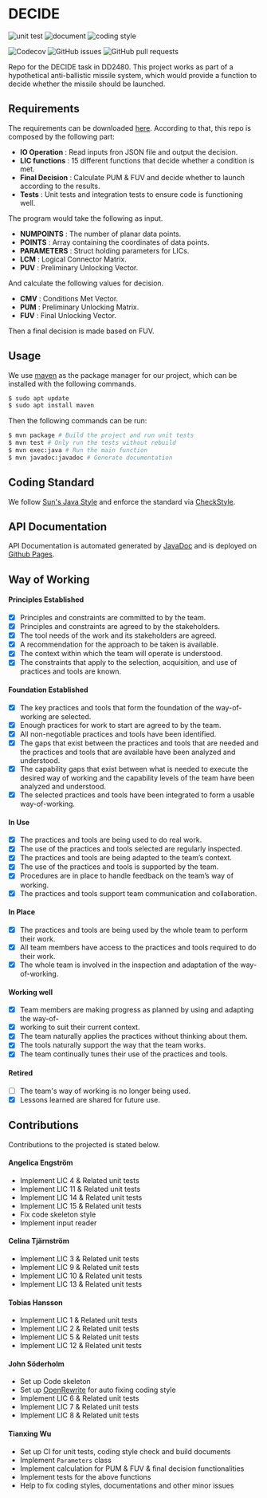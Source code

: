 # DECIDE
![unit test](https://github.com/tohanss/DECIDE/actions/workflows/test.yml/badge.svg)
![document](https://github.com/tohanss/DECIDE/actions/workflows/docs.yml/badge.svg)
![coding style](https://github.com/tohanss/DECIDE/actions/workflows/style.yml/badge.svg)

![Codecov](https://img.shields.io/codecov/c/github/tohanss/DECIDE)
![GitHub issues](https://img.shields.io/github/issues/tohanss/DECIDE)
![GitHub pull requests](https://img.shields.io/github/issues-pr/tohanss/DECIDE)

Repo for the DECIDE task in DD2480. This project works as part of a hypothetical anti-ballistic missile system, which would provide a function to decide whether the missile should be launched.

## Requirements

The requirements can be downloaded [here](https://canvas.kth.se/courses/45179/files/7221049/download?wrap=1). According to that, this repo is composed by the following part:

- **IO Operation** : Read inputs fron JSON file and output the decision.
- **LIC functions** : 15 different functions that decide whether a condition is met.
- **Final Decision** : Calculate PUM & FUV and decide whether to launch according to the results.
- **Tests** : Unit tests and integration tests to ensure code is functioning well.

The program would take the following as input.

- **NUMPOINTS** : The number of planar data points.
- **POINTS** : Array containing the coordinates of data points. 
- **PARAMETERS** : Struct holding parameters for LICs. 
- **LCM** : Logical Connector Matrix.
- **PUV** : Preliminary Unlocking Vector.

And calculate the following values for decision.
- **CMV** : Conditions Met Vector.
- **PUM** : Preliminary Unlocking Matrix.
- **FUV** : Final Unlocking Vector.

Then a final decision is made based on FUV.

## Usage

We use [maven](https://maven.apache.org) as the package manager for our project, which can be installed with the following commands.
```sh
$ sudo apt update
$ sudo apt install maven
```
Then the following commands can be run:
```sh
$ mvn package # Build the project and run unit tests
$ mvn test # Only run the tests without rebuild
$ mvn exec:java # Run the main function
$ mvn javadoc:javadoc # Generate documentation
```

## Coding Standard

We follow [Sun's Java Style](https://checkstyle.sourceforge.io/sun_style.html) and enforce the standard via [CheckStyle](https://checkstyle.sourceforge.io/index.html).

## API Documentation

API Documentation is automated generated by [JavaDoc](https://docs.oracle.com/javase/8/docs/technotes/tools/windows/javadoc.html) and is deployed on [Github Pages](https://tohanss.github.io/DECIDE/).

## Way of Working

#### Principles Established

- [x] Principles and constraints are committed to by the team.
- [x] Principles and constraints are agreed to by the stakeholders.
- [x] The tool needs of the work and its stakeholders are agreed.
- [x] A recommendation for the approach to be taken is available.
- [x] The context within which the team will operate is understood.
- [x] The constraints that apply to the selection, acquisition, and use of practices and tools are known.

#### Foundation Established

- [x] The key practices and tools that form the foundation of the way-of-working are selected.
- [x] Enough practices for work to start are agreed to by the team.
- [x] All non-negotiable practices and tools have been identified.
- [x] The gaps that exist between the practices and tools that are needed and the practices and tools that are available have been analyzed and understood.
- [x] The capability gaps that exist between what is needed to execute the desired way of working and the capability levels of the team have been analyzed and understood.
- [x] The selected practices and tools have been integrated to form a usable way-of-working.

#### In Use

- [x] The practices and tools are being used to do real work.
- [x] The use of the practices and tools selected are regularly inspected.
- [x] The practices and tools are being adapted to the team’s context.
- [x] The use of the practices and tools is supported by the team.
- [x] Procedures are in place to handle feedback on the team’s way of working.
- [x] The practices and tools support team communication and collaboration.

#### In Place

- [x] The practices and tools are being used by the whole team to perform their work.
- [x] All team members have access to the practices and tools required to do their work.
- [x] The whole team is involved in the inspection and adaptation of the way-of-working.

#### Working well

- [x] Team members are making progress as planned by using and adapting the way-of-
- [x] working to suit their current context.
- [x] The team naturally applies the practices without thinking about them.
- [x] The tools naturally support the way that the team works.
- [x] The team continually tunes their use of the practices and tools.

#### Retired

- [ ] The team's way of working is no longer being used.
- [x] Lessons learned are shared for future use.

## Contributions

Contributions to the projected is stated below.

#### Angelica Engström

- Implement LIC 4 & Related unit tests
- Implement LIC 11 & Related unit tests
- Implement LIC 14 & Related unit tests
- Implement LIC 15 & Related unit tests
- Fix code skeleton style
- Implement input reader

#### Celina Tjärnström 

- Implement LIC 3 & Related unit tests
- Implement LIC 9 & Related unit tests
- Implement LIC 10 & Related unit tests
- Implement LIC 13 & Related unit tests

#### Tobias Hansson

- Implement LIC 1 & Related unit tests
- Implement LIC 2 & Related unit tests
- Implement LIC 5 & Related unit tests
- Implement LIC 12 & Related unit tests

#### John Söderholm

- Set up Code skeleton
- Set up [OpenRewrite](https://docs.openrewrite.org) for auto fixing coding style
- Implement LIC 6 & Related unit tests
- Implement LIC 7 & Related unit tests
- Implement LIC 8 & Related unit tests

#### Tianxing Wu

- Set up CI for unit tests, coding style check and build documents
- Implement `Parameters` class
- Implement calculation for PUM & FUV & final decision functionalities
- Implement tests for the above functions
- Help to fix coding styles, documentations and other minor issues


